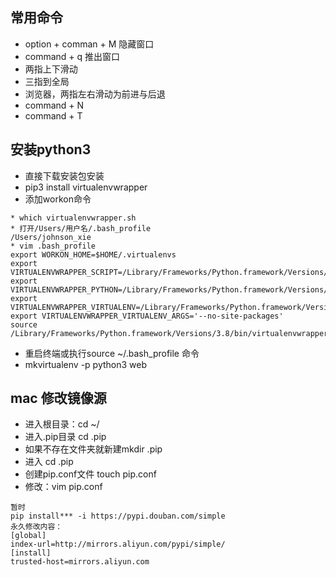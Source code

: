 ## 常用命令  

* option + comman + M  隐藏窗口  
* command + q 推出窗口  
* 两指上下滑动  
* 三指到全局  
* 浏览器，两指左右滑动为前进与后退  
* command + N  
* command + T  



## 安装python3  
* 直接下载安装包安装  
* pip3 install virtualenvwrapper  
* 添加workon命令  
```  
* which virtualenvwrapper.sh  
* 打开/Users/用户名/.bash_profile  
/Users/johnson_xie  
* vim .bash_profile  
export WORKON_HOME=$HOME/.virtualenvs  
export VIRTUALENVWRAPPER_SCRIPT=/Library/Frameworks/Python.framework/Versions/3.8/bin/virtualenvwrapper.sh  
export VIRTUALENVWRAPPER_PYTHON=/Library/Frameworks/Python.framework/Versions/3.8/bin/python3  
export VIRTUALENVWRAPPER_VIRTUALENV=/Library/Frameworks/Python.framework/Versions/3.8/bin/virtualenv  
export VIRTUALENVWRAPPER_VIRTUALENV_ARGS='--no-site-packages'  
source /Library/Frameworks/Python.framework/Versions/3.8/bin/virtualenvwrapper.sh  
```  
* 重启终端或执行source ~/.bash_profile 命令  
* mkvirtualenv -p python3 web  


## mac 修改镜像源  
* 进入根目录：cd ~/  
* 进入.pip目录 cd .pip  
* 如果不存在文件夹就新建mkdir .pip  
* 进入 cd .pip  
* 创建pip.conf文件 touch pip.conf  
* 修改：vim pip.conf  
```  
暂时  
pip install*** -i https://pypi.douban.com/simple  
永久修改内容： 
[global]  
index-url=http://mirrors.aliyun.com/pypi/simple/  
[install]   
trusted-host=mirrors.aliyun.com  
```  


